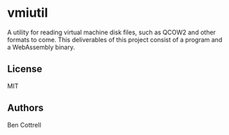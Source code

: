 # vmiutil
A utility for reading virtual machine disk files, such as QCOW2 and other formats to come.
This deliverables of this project consist of a program and a WebAssembly binary.


## License
MIT
## Authors
Ben Cottrell